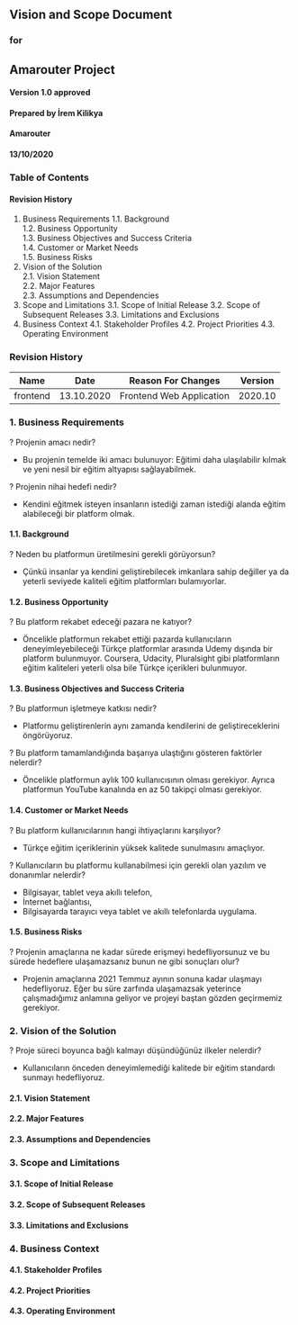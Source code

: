 ## Vision and Scope Document 

### for

## Amarouter Project 

#### Version 1.0 approved 

#### Prepared by İrem Kilikya 

#### Amarouter

#### 13/10/2020






### Table of Contents

#### Revision History
1.	Business Requirements
1.1.	Background	
1.2.	Business Opportunity	
1.3.	Business Objectives and Success Criteria	
1.4.	Customer or Market Needs	
1.5.	Business Risks	
2.	Vision of the Solution	
2.1.	Vision Statement	
2.2.	Major Features	
2.3.	Assumptions and Dependencies	
3.	Scope and Limitations
3.1.	Scope of Initial Release
3.2.	Scope of Subsequent Releases
3.3.	Limitations and Exclusions
4.	Business Context
4.1.	Stakeholder Profiles
4.2.	Project Priorities
4.3.	Operating Environment









### Revision History

|Name |Date |Reason For Changes |Version |
|---  |---  |---                |---     |
|frontend |13.10.2020 |Frontend Web Application |2020.10 |   





### 1. Business Requirements

? Projenin amacı nedir?
- Bu projenin temelde iki amacı bulunuyor: Eğitimi daha ulaşılabilir kılmak ve yeni nesil bir eğitim altyapısı sağlayabilmek. 

? Projenin nihai hedefi nedir?
- Kendini eğitmek isteyen insanların istediği zaman istediği alanda eğitim alabileceği bir platform olmak.

#### 1.1. Background

? Neden bu platformun üretilmesini gerekli görüyorsun?
- Çünkü insanlar ya kendini geliştirebilecek imkanlara sahip değiller ya da yeterli seviyede kaliteli eğitim platformları bulamıyorlar.

#### 1.2. Business Opportunity

? Bu platform rekabet edeceği pazara ne katıyor?
- Öncelikle platformun rekabet ettiği pazarda kullanıcıların deneyimleyebileceği Türkçe platformlar arasında Udemy dışında bir platform bulunmuyor. Coursera, Udacity, Pluralsight gibi platformların eğitim kaliteleri yeterli olsa bile Türkçe içerikleri bulunmuyor. 

#### 1.3. Business Objectives and Success Criteria

? Bu platformun işletmeye katkısı nedir?
- Platformu geliştirenlerin aynı zamanda kendilerini de geliştireceklerini öngörüyoruz.

? Bu platform tamamlandığında başarıya ulaştığını gösteren faktörler nelerdir?
- Öncelikle platformun aylık 100 kullanıcısının olması gerekiyor. Ayrıca platformun YouTube kanalında en az 50 takipçi olması gerekiyor. 

#### 1.4. Customer or Market Needs

? Bu platform kullanıcılarının hangi ihtiyaçlarını karşılıyor?
- Türkçe eğitim içeriklerinin yüksek kalitede sunulmasını amaçlıyor. 

? Kullanıcıların bu platformu kullanabilmesi için gerekli olan yazılım ve donanımlar nelerdir?
- Bilgisayar, tablet veya akıllı telefon,
- İnternet bağlantısı,
- Bilgisayarda tarayıcı veya tablet ve akıllı telefonlarda uygulama.

#### 1.5. Business Risks

? Projenin amaçlarına ne kadar sürede erişmeyi hedefliyorsunuz ve bu sürede hedeflere ulaşamazsanız bunun ne gibi sonuçları olur?
- Projenin amaçlarına 2021 Temmuz ayının sonuna kadar ulaşmayı hedefliyoruz. Eğer bu süre zarfında ulaşamazsak yeterince çalışmadığımız anlamına geliyor ve projeyi baştan gözden geçirmemiz gerekiyor. 










### 2. Vision of the Solution

? Proje süreci boyunca bağlı kalmayı düşündüğünüz ilkeler nelerdir?
- Kullanıcıların önceden deneyimlemediği kalitede bir eğitim standardı sunmayı  hedefliyoruz.

#### 2.1. Vision Statement

#### 2.2. Major Features

#### 2.3. Assumptions and Dependencies



### 3. Scope and Limitations

#### 3.1. Scope of Initial Release

#### 3.2. Scope of Subsequent Releases

#### 3.3. Limitations and Exclusions



### 4. Business Context

#### 4.1. Stakeholder Profiles

#### 4.2. Project Priorities

#### 4.3. Operating Environment












